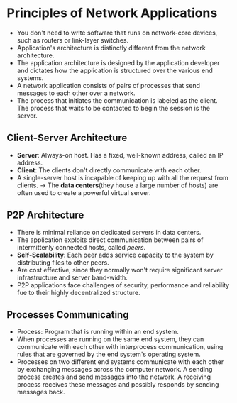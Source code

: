 # Principles of Network Applications
- You don't need to write software that runs on network-core devices, such as routers or link-layer switches.
- Application's architecture is distinctly different from the network architecture.
- The application architecture is designed by the application developer and dictates how the application is structured over the various end systems.
- A network application consists of pairs of processes that send messages to each other over a network.
- The process that initiates the communication is labeled as the client. The process that waits to be contacted to begin the session is the server.

## Client-Server Architecture
- **Server**: Always-on host. Has a fixed, well-known address, called an IP address.
- **Client**: The clients don't directly communicate with each other.
- A single-server host is incapable of keeping up with all the request from clients. -> The **data centers**(they house a large number of hosts) are often used to create a powerful virtual server.

## P2P Architecture
- There is minimal reliance on dedicated servers in data centers.
- The application exploits direct communication between pairs of intermittenly connected hosts, called *peers*.
- **Self-Scalability**: Each peer adds service capacity to the system by distributing files to other peers.
- Are cost effective, since they normally won't require significant server infrastructure and server band-width.
- P2P applications face challenges of security, performance and reliability fue to their highly decentralized structure.

## Processes Communicating
- Process: Program that is running within an end system.
- When processes are running on the same end system, they can communicate with each other with interprocess communication, using rules that are governed by the end system's operating system.
- Processes on two different end systems communicate with each other by exchanging messages across the computer network. A sending process creates and send messages into the network. A receiving process receives these messages and possibly responds by sending messages back.